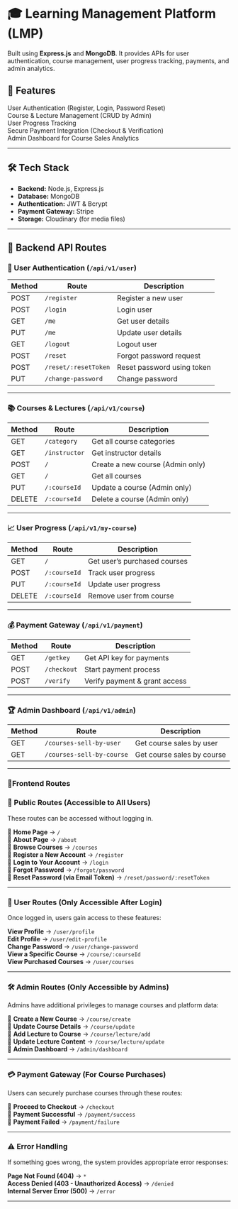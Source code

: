 # 🎓 Learning Management Platform (LMP)  
Built using **Express.js** and **MongoDB**. It provides APIs for user authentication, course management, user progress tracking, payments, and admin analytics.  

## 🚀 Features  
 User Authentication (Register, Login, Password Reset)  
 Course & Lecture Management (CRUD by Admin)  
 User Progress Tracking  
 Secure Payment Integration (Checkout & Verification)  
 Admin Dashboard for Course Sales Analytics  

---

## 🛠️ Tech Stack  
- **Backend:** Node.js, Express.js  
- **Database:** MongoDB  
- **Authentication:** JWT & Bcrypt  
- **Payment Gateway:** Stripe  
- **Storage:** Cloudinary (for media files)  

---

## 📌 Backend API Routes  

### 🔐 User Authentication (`/api/v1/user`)  
| Method | Route | Description |
|--------|-------|-------------|
| POST   | `/register` | Register a new user |
| POST   | `/login` | Login user |
| GET    | `/me` | Get user details |
| PUT    | `/me` | Update user details |
| GET    | `/logout` | Logout user |
| POST   | `/reset` | Forgot password request |
| POST   | `/reset/:resetToken` | Reset password using token |
| PUT    | `/change-password` | Change password |

---

### 📚 Courses & Lectures (`/api/v1/course`)  
| Method | Route | Description |
|--------|-------|-------------|
| GET    | `/category` | Get all course categories |
| GET    | `/instructor` | Get instructor details |
| POST   | `/` | Create a new course (Admin only) |
| GET    | `/` | Get all courses |
| PUT    | `/:courseId` | Update a course (Admin only) |
| DELETE | `/:courseId` | Delete a course (Admin only) |

---

### 📈 User Progress (`/api/v1/my-course`)  
| Method | Route | Description |
|--------|-------|-------------|
| GET    | `/` | Get user’s purchased courses |
| POST   | `/:courseId` | Track user progress |
| PUT    | `/:courseId` | Update user progress |
| DELETE | `/:courseId` | Remove user from course |

---

### 💰 Payment Gateway (`/api/v1/payment`)  
| Method | Route | Description |
|--------|-------|-------------|
| GET    | `/getkey` | Get API key for payments |
| POST   | `/checkout` | Start payment process |
| POST   | `/verify` | Verify payment & grant access |

---

### 🏆 Admin Dashboard (`/api/v1/admin`)  
| Method | Route | Description |
|--------|-------|-------------|
| GET    | `/courses-sell-by-user` | Get course sales by user |
| GET    | `/courses-sell-by-course` | Get course sales by course |

---


### **🚀Frontend Routes**


### **🚀 Public Routes (Accessible to All Users)**  
These routes can be accessed without logging in.  

🔹 **Home Page** → `/`  
🔹 **About Page** → `/about`  
🔹 **Browse Courses** → `/courses`  
🔹 **Register a New Account** → `/register`  
🔹 **Login to Your Account** → `/login`  
🔹 **Forgot Password** → `/forgot/password`  
🔹 **Reset Password (via Email Token)** → `/reset/password/:resetToken`  

---

### **🔐 User Routes (Only Accessible After Login)**  
Once logged in, users gain access to these features:  

 **View Profile** → `/user/profile`  
 **Edit Profile** → `/user/edit-profile`  
 **Change Password** → `/user/change-password`  
 **View a Specific Course** → `/course/:courseId`  
 **View Purchased Courses** → `/user/courses`  

---

### **🛠️ Admin Routes (Only Accessible by Admins)**  
Admins have additional privileges to manage courses and platform data:  

🔹 **Create a New Course** → `/course/create`  
🔹 **Update Course Details** → `/course/update`  
🔹 **Add Lecture to Course** → `/course/lecture/add`  
🔹 **Update Lecture Content** → `/course/lecture/update`  
🔹 **Admin Dashboard** → `/admin/dashboard`  

---

### **💳 Payment Gateway (For Course Purchases)**  
Users can securely purchase courses through these routes:  

🔹 **Proceed to Checkout** → `/checkout`  
🔹 **Payment Successful** → `/payment/success`  
🔹 **Payment Failed** → `/payment/failure`  

---

### **⚠️ Error Handling**  
If something goes wrong, the system provides appropriate error responses:  

 **Page Not Found (404)** → `*`  
 **Access Denied (403 - Unauthorized Access)** → `/denied`  
 **Internal Server Error (500)** → `/error`  

---
